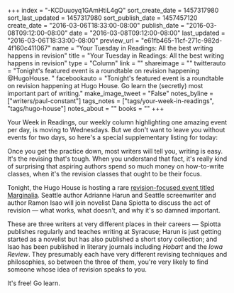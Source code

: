 +++
index = "-KCDuuoyq1GAmHtiL4gQ"
sort_create_date = 1457317980
sort_last_updated = 1457317980
sort_publish_date = 1457457120
create_date = "2016-03-06T18:33:00-08:00"
publish_date = "2016-03-08T09:12:00-08:00"
date = "2016-03-08T09:12:00-08:00"
last_updated = "2016-03-06T18:33:00-08:00"
preview_url = "e61fb465-11cf-271c-982d-4f160c411067"
name = "Your Tuesday in Readings: All the best writing happens in revision"
title = "Your Tuesday in Readings: All the best writing happens in revision"
type = "Column"
link = ""
shareimage = ""
twitterauto = "Tonight's featured event is a roundtable on revision happening @HugoHouse. "
facebookauto = "Tonight's featured event is a roundtable on revision happening at Hugo House. Go learn the (secretly) most important part of writing."
make_image_tweet = "False"
notes_byline = ["writers/paul-constant"]
tags_notes = ["tags/your-week-in-readings", "tags/hugo-house"]
notes_about = ""
books = ""
+++
<p class="intro">Your Week in Readings, our weekly column highlighting one amazing event per day, is moving to Wednesdays. But we don't want to leave you without events for two days, so here's a special supplementary listing for today:</p>

Once you get the practice down, most writers will tell you, writing is easy. It's the revising that's tough. When you understand that fact, it's really kind of surprising that aspiring authors spend so much money on how-to-write classes, when it's the revision classes that ought to be their focus.

Tonight, the Hugo House is hosting a rare [revision-focused event titled Marginalia](https://hugohouse.org/event/marginalia-an-event-on-revision-with-dana-spiotta-adrianne-harun-and-ramon-isao/). Seattle author Adrianne Harun and Seattle screenwriter and author Ramon Isao will join novelist Dana Spiotta to discuss the act of revision — what works, what doesn't, and why it's so damned important.

These are three writers at very different places in their careers — Spiotta publishes regularly and teaches writing at Syracuse; Harun is just getting started as a novelist but has also published a short story collection; and Isao has been published in literary journals including *Hobart* and the *Iowa Review*. They presumably each have very different revising techniques and philosophies, so between the three of them, you're very likely to find someone whose idea of revision speaks to you. 

It's free! Go learn.
